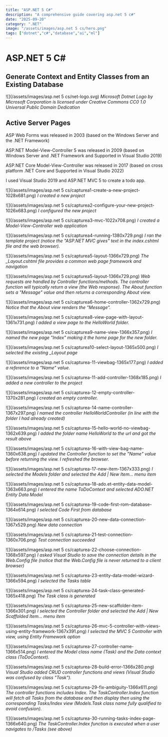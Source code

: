 ```yaml
---
title: "ASP.NET 5 C#"
description: "A comprehensive guide covering asp.net 5 c#"
date: "2025-09-20"
category: ".NET"
image: "/assets/images/asp.net 5 cs/hero.png"
tags: ["dotnet","c#","database","ai","ml"]
---
```


# ASP.NET 5 C#

## Generate Context and Entity Classes from an Existing Database

![](/assets/images/asp.net 5 cs/net-logo.svg)
*Microsoft Dotnet Logo by Microsoft Corporation is licensed under Creative Commons CC0 1.0 Universal Public Domain Dedication*


## Active Server Pages

ASP Web Forms was released in 2003 (based on the Windows Server and the .NET Framework)

ASP.NET Model-View-Controller 5 was released in 2009 (based on Windows Server and .NET Framework and Supported in Visual Studio 2019)

ASP.NET Core Model-View-Controller was released in 2017 (based on cross platform .NET Core and Supported in Visual Studio 2022)

I used Visual Studio 2019 and ASP.NET MVC 5 to create a todo app.

![](/assets/images/asp.net 5 cs/capturea1-create-a-new-project-1028x681.png)
*I created a new project*

![](/assets/images/asp.net 5 cs/capturea2-configure-your-new-project-1026x683.png)
*I configured the new project*

![](/assets/images/asp.net 5 cs/capturea3-mvc-1022x708.png)
*I created a Model-View-Controller web application*

![](/assets/images/asp.net 5 cs/capturea4-running-1380x729.png)
*I ran the template project (notice the "ASP.NET MVC gives" text in the index.cshtml file and the web browser).*

![](/assets/images/asp.net 5 cs/capturea5-layout-1366x729.png)
*The _Layout.cshtml file provides a common web page framework and navigation*

![](/assets/images/asp.net 5 cs/capturea5-layout-1366x729.png)
*Web requests are handled by Controller functions/methods. The controller function will typically return a view (the Web response). The About function sets a "Message" value and then returns a corresponding About view.*

![](/assets/images/asp.net 5 cs/capturea6-home-controller-1362x729.png)
*Notice that the About view renders the "Message".*

![](/assets/images/asp.net 5 cs/capturea8-view-page-with-layout-1361x731.png)
*I added a view page to the HelloWorld folder.*

![](/assets/images/asp.net 5 cs/capturea9-name-view-1366x357.png)
*I named the new page "Index" making it the home page for the new folder.*

![](/assets/images/asp.net 5 cs/capturea10-select-layout-1365x500.png)
*I selected the existing _Layout page*

![](/assets/images/asp.net 5 cs/capturea-11-viewbag-1365x177.png)
*I added a reference to a "Name" value.*

![](/assets/images/asp.net 5 cs/capturea-11-add-controller-1368x185.png)
*I added a new controller to the project*

![](/assets/images/asp.net 5 cs/capturea-12-empty-controller-1370x281.png)
*I created an empty controller.*

![](/assets/images/asp.net 5 cs/capturea-14-name-controller-1367x297.png)
*I named the controller HelloWorldController (in line with the folder I had already created)*

![](/assets/images/asp.net 5 cs/capturea-15-hello-world-no-viewbag-1362x639.png)
*I added the folder name HelloWorld to the url and got the result above*

![](/assets/images/asp.net 5 cs/capturea-16-with-view-bag-name-1360x638.png)
*I updated the Controller function to set the "Name" value before returning the view. I refreshed the browser.*

![](/assets/images/asp.net 5 cs/capturea-17-new-item-1367x333.png)
*I selected the Models folder and selected the Add | New Item... menu item*

![](/assets/images/asp.net 5 cs/capturea-18-ado.et-entity-data-model-1363x663.png)
*I entered the name ToDoContext and selected ADO.NET Entity Data Model*

![](/assets/images/asp.net 5 cs/capturea-19-code-first-rom-database-1364x614.png)
*I selected Code First from database*

![](/assets/images/asp.net 5 cs/capturea-20-new-data-connection-1367x529.png)
*New data connection*

![](/assets/images/asp.net 5 cs/capturea-21-test-connection-1360x706.png)
*Test connection succeeded*

![](/assets/images/asp.net 5 cs/capturea-22-choose-connection-1368x597.png)
*I asked Visual Studio to save the connection details in the Web.Config file (notice that the Web.Config file is never returned to a client browser)*

![](/assets/images/asp.net 5 cs/capturea-23-entity-data-model-wizard-1366x594.png)
*I selected the Tasks table*

![](/assets/images/asp.net 5 cs/capturea-24-task-class-generated-1365x418.png)
*The Task class is generated*

![](/assets/images/asp.net 5 cs/capturea-25-new-scaffolder-item-1366x301.png)
*I selected the Controller folder and selected the Add | New Scaffolded Item... menu item*

![](/assets/images/asp.net 5 cs/capturea-26-mvc-5-controller-with-views-using-entity-framework-1367x391.png)
*I selected the MVC 5 Controller with view, using Entity Framework option*

![](/assets/images/asp.net 5 cs/capturea-27-controller-name-1366x514.png)
*I entered the Model class name (Task) and the Data context class (ToDoContext).*

![](/assets/images/asp.net 5 cs/capturea-28-build-error-1366x280.png)
*Visual Studio added CRUD controller functions and views (Visual Studio was confused by class "Task").*

![](/assets/images/asp.net 5 cs/capturea-29-fix-ambiguity-1366x611.png)
*The controller functions includes Index. The TaskController.Index function will fetch all Tasks from the database and then display then using the corresponding Tasks/Index view (Models.Task class name fully qualified to avoid confusion).*

![](/assets/images/asp.net 5 cs/capturea-30-running-tasks-index-page-1366x640.png)
*The TaskController.Index function is executed when a user navigates to /Tasks (see above)*
